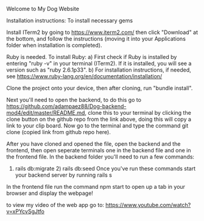 Welcome to My Dog Website

Installation instructions: To install necessary gems

Install ITerm2 by going to https://www.iterm2.com/ then click "Download" at the bottom, and follow the instructions (moving it into your Applications folder when installation is completed).

Ruby is needed. To install Ruby: a) First check if Ruby is installed by entering "ruby -v" in your terminal (ITerm2). If it is installed, you will see a version such as "ruby 2.6.1p33". b) For installation instructions, if needed, see https://www.ruby-lang.org/en/documentation/installation/

Clone the project onto your device, then after cloning, run "bundle install".

Next you'll need to open the backend, to do this go to https://github.com/adampaez88/Dog-backend-mod4/edit/master/README.md, clone this to your terminal by clicking the clone button on the github repo from the link above, doing this will copy a link to your clip board. Now go to the terminal and type the command git clone (copied link from github repo here).

After you have cloned and opened the file, open the backend and the frontend, then open seperate terminals one in the backend file and one in the frontend file. In the backend folder you'll need to run a few commands:

1) rails db:migrate 2) rails db:seed 
Once you've run these commands start your backend server by running rails s 

In the frontend file run the command npm start to open up a tab in your browser and display the webpage!

to view my video of the web app go to: https://www.youtube.com/watch?v=xPYcvSgJtfo
